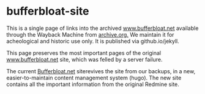 # bufferbloat-site
This is a single page of links into the archived www.bufferbloat.net available through the Wayback Machine from [archive.org.](http://archive.org) 
We maintain it for acheological and historic use only. It is published via github.io/jekyll. 

This page preserves the most important pages of the original www.bufferbloat.net site, which was felled by a server failure.

The current [Bufferbloat.net](http://bufferbloat.net) siterevives the site from our backups, 
in a new, easier-to-maintain content management system (hugo). 
The new site contains all the important information from the original Redmine site.
